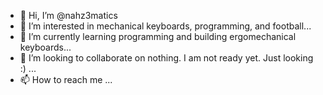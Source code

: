 - 👋 Hi, I’m @nahz3matics
- 👀 I’m interested in mechanical keyboards, programming, and football...
- 🌱 I’m currently learning programming and building ergomechanical keyboards...
- 💞️ I’m looking to collaborate on nothing. I am not ready yet. Just looking :) ...
- 📫 How to reach me ...

<!---
nahz3matics/nahz3matics is a ✨ special ✨ repository because its `README.md` (this file) appears on your GitHub profile.
You can click the Preview link to take a look at your changes.
--->
